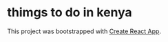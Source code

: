 # thimgs to do in kenya

This project was bootstrapped with [Create React App](https://github.com/facebook/create-react-app).


